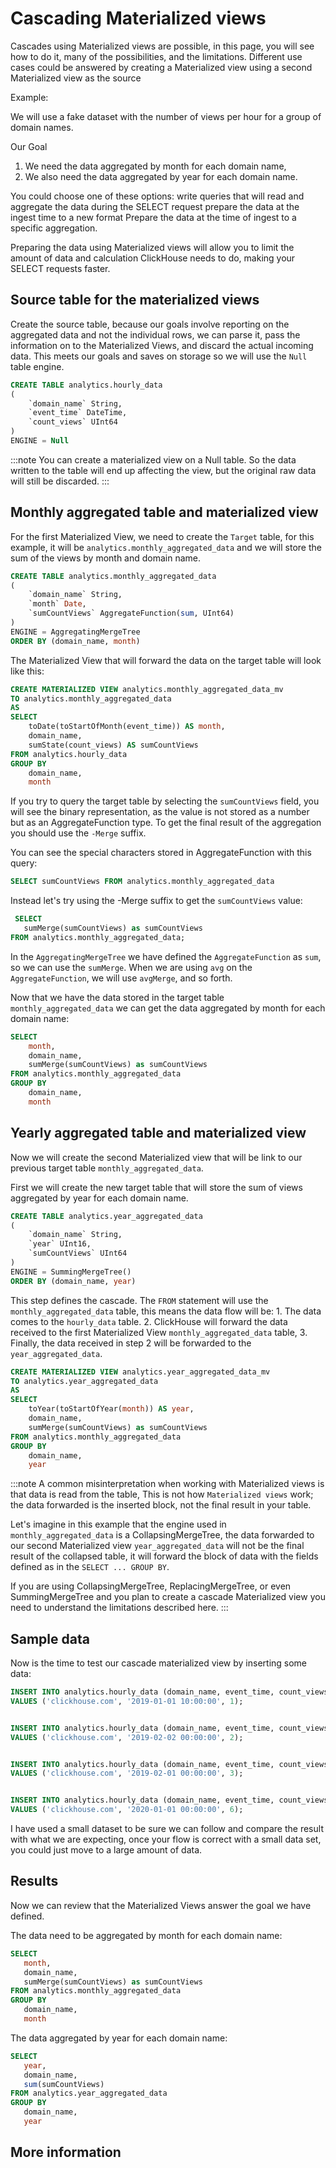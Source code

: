 
# Cascading Materialized views 

Cascades using Materialized views are possible, in this page, you will see how to do it, many of the possibilities, and the limitations.
Different use cases could be answered by creating a Materialized view using a second Materialized view as the source

Example:

We will use a fake dataset with the number of views per hour for a group of domain names.

Our Goal

1. We need the data aggregated by month for each domain name,
2. We also need the data aggregated by year for each domain name.

You could choose one of these options:
write queries that will read and aggregate the data during the SELECT request
prepare the data at the ingest time to a new format
Prepare the data at the time of ingest to a specific aggregation.

Preparing the data using Materialized views will allow you to limit the amount of data and calculation ClickHouse needs to do, making your SELECT requests faster.

## Source table for the materialized views
Create the source table, because our goals involve reporting on the aggregated data and not the individual rows, we can parse it, pass the information on to the Materialized Views, and discard the actual incoming data.  This meets our goals and saves on storage so we will use the `Null` table engine.

```sql
CREATE TABLE analytics.hourly_data
(
    `domain_name` String,
    `event_time` DateTime,
    `count_views` UInt64
)
ENGINE = Null
```

:::note
You can create a materialized view on a Null table. So the data written to the table will end up affecting the view, but the original raw data will still be discarded.
:::

## Monthly aggregated table and materialized view

For the first Materialized View, we need to create the `Target` table, for this example, it will be `analytics.monthly_aggregated_data` and we will store the sum of the views by month and domain name.

```sql
CREATE TABLE analytics.monthly_aggregated_data
(
    `domain_name` String,
    `month` Date,
    `sumCountViews` AggregateFunction(sum, UInt64)
)
ENGINE = AggregatingMergeTree
ORDER BY (domain_name, month)
```

The Materialized View that will forward the data on the target table will look like this:

```sql
CREATE MATERIALIZED VIEW analytics.monthly_aggregated_data_mv
TO analytics.monthly_aggregated_data
AS
SELECT
    toDate(toStartOfMonth(event_time)) AS month,
    domain_name,
    sumState(count_views) AS sumCountViews
FROM analytics.hourly_data
GROUP BY
    domain_name,
    month
```

If you try to query the target table by selecting the `sumCountViews` field, you will see the binary representation, as the value is not stored as a number but as an AggregateFunction type.
To get the final result of the aggregation you should use the `-Merge` suffix.

You can see the special characters stored in AggregateFunction with this query:
```sql
SELECT sumCountViews FROM analytics.monthly_aggregated_data
```
Instead let's try using the -Merge suffix to get the `sumCountViews` value:
```sql
 SELECT
   sumMerge(sumCountViews) as sumCountViews
FROM analytics.monthly_aggregated_data;
```
In the `AggregatingMergeTree` we have defined the `AggregateFunction` as `sum`, so we can use the `sumMerge`. When we are using `avg` on the `AggregateFunction`, we will use `avgMerge`, and so forth.

Now that we have the data stored in the target table `monthly_aggregated_data` we can get the data aggregated by month for each domain name:
```sql
SELECT
    month,
    domain_name,
    sumMerge(sumCountViews) as sumCountViews
FROM analytics.monthly_aggregated_data
GROUP BY
    domain_name,
    month
```

## Yearly aggregated table and materialized view

Now we will create the second Materialized view that will be link to our previous target table `monthly_aggregated_data`.

First we will create the new target table that will store the sum of views aggregated by year for each domain name.
```sql
CREATE TABLE analytics.year_aggregated_data
(
    `domain_name` String,
    `year` UInt16,
    `sumCountViews` UInt64
)
ENGINE = SummingMergeTree()
ORDER BY (domain_name, year)
```

This step defines the cascade. The `FROM` statement will use the `monthly_aggregated_data` table, this means the data flow will be:
    1. The data comes to the `hourly_data` table.
    2. ClickHouse will forward the data received to the first Materialized View `monthly_aggregated_data` table,
    3. Finally, the data received in step 2 will be forwarded to the `year_aggregated_data`.

```sql
CREATE MATERIALIZED VIEW analytics.year_aggregated_data_mv
TO analytics.year_aggregated_data
AS
SELECT
    toYear(toStartOfYear(month)) AS year,
    domain_name,
    sumMerge(sumCountViews) as sumCountViews
FROM analytics.monthly_aggregated_data
GROUP BY
    domain_name,
    year
```

:::note
A common misinterpretation when working with Materialized views is that data is read from the table, This is not how `Materialized views` work; the data forwarded is the inserted block, not the final result in your table.

Let's imagine in this example that the engine used in `monthly_aggregated_data` is a CollapsingMergeTree, the data forwarded to our second Materialized view `year_aggregated_data` will not be the final result of the collapsed table, it will forward the block of data with the fields defined as in the `SELECT ... GROUP BY`.

If you are using CollapsingMergeTree, ReplacingMergeTree, or even SummingMergeTree and you plan to create a cascade Materialized view you need to understand the limitations described here.
:::

## Sample data

Now is the time to test our cascade materialized view by inserting some data:
```sql
INSERT INTO analytics.hourly_data (domain_name, event_time, count_views)
VALUES ('clickhouse.com', '2019-01-01 10:00:00', 1);


INSERT INTO analytics.hourly_data (domain_name, event_time, count_views)
VALUES ('clickhouse.com', '2019-02-02 00:00:00', 2);


INSERT INTO analytics.hourly_data (domain_name, event_time, count_views)
VALUES ('clickhouse.com', '2019-02-01 00:00:00', 3);


INSERT INTO analytics.hourly_data (domain_name, event_time, count_views)
VALUES ('clickhouse.com', '2020-01-01 00:00:00', 6);
```
I have used a small dataset to be sure we can follow and compare the result with what we are expecting, once your flow is correct with a small data set, you could just move to a large amount of data.

## Results

Now we can review that the Materialized Views answer the goal we have defined.

The data need to be aggregated by month for each domain name:

```sql
SELECT
   month,
   domain_name,
   sumMerge(sumCountViews) as sumCountViews
FROM analytics.monthly_aggregated_data
GROUP BY
   domain_name,
   month
```

The data aggregated by year for each domain name:
```sql
SELECT
   year,
   domain_name,
   sum(sumCountViews)
FROM analytics.year_aggregated_data
GROUP BY
   domain_name,
   year
```

## More information


